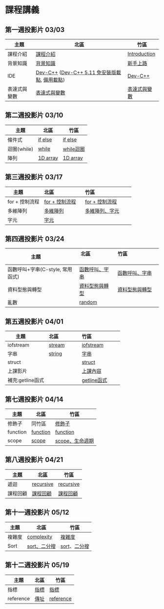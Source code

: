 # 課程講義

## 第一週投影片 03/03
| 主題         | 北區                      | 竹區                           |
| ------------ | ------------------------- | ------------------------------ |
| 課程介紹     | [課程介紹][taipei-intro]  | [Introduction][hsinchu-intro]
| 背景知識     | [背景知識][taipei-background] | [新手上路][hsinchu-background]
| IDE          | [Dev-C++][taipei-devcpp] ([Dev-C++ 5.11 免安裝版載點][devcpp-download], [備用載點][devcpp-download-backup]) | [Dev-C++][hsinchu-devcpp]
| 表達式與變數 | [表達式與變數][taipei-expr] | [表達式與變數][hsinchu-expr]

[taipei-intro]: https://goo.gl/E9mTqn
[taipei-devcpp]: https://goo.gl/omAHvN
[taipei-background]: https://goo.gl/Mn3mBY
[taipei-expr]: https://goo.gl/2bimxh

[hsinchu-intro]: https://drive.google.com/open?id=1tLjKO_b8DBOFqXqBx7D6jImIiRpxJ8To
[hsinchu-background]: https://hackmd.io/p/B1Bxjd8uM#/
[hsinchu-devcpp]: https://hackmd.io/p/SJc__yPuz#/
[hsinchu-expr]: https://drive.google.com/open?id=1Cda6mLHYyYU79MtkKsHZ4kSA_z-HyThC
[devcpp-download]: http://oasis1.csie.ntu.edu.tw:56789
[devcpp-download-backup]: https://www.csie.ntu.edu.tw/~b06902029/devc.7z


## 第二週投影片 03/10
| 主題         | 北區                      | 竹區                   |
| ------------ | ------------------------- | ---------------------- |
| 條件式       | [if else][taipei-if-else] | [if else][H-if-else]
| 迴圈(while)  | [while][taipei-while]     | [while迴圈][H-while]
| 陣列         | [1D array][taipei-array]  | [1D array][H-1D-array]

[taipei-if-else]: http://slides.com/wjpei/sprout2018_if_else/fullscreen
[taipei-while]: https://drive.google.com/open?id=1nDGWeDTmms3L55jBw2oJpJrAPzIUUsYB
[taipei-array]: https://drive.google.com/open?id=1KjkicKo-x87McBR7MJx-4aZFkOjLU2bc

[H-if-else]: https://drive.google.com/open?id=11QoV8rxyT8XTU2RW22xE4Iz0VCRBWV9s
[H-while]:https://drive.google.com/open?id=1U0d5AcLLLZCsfHU1k-kZHg6H98lfwKY7
[H-1D-array]:https://drive.google.com/open?id=1O_oOpFO0Qujb057ybiYY6e-HfP4djJxu

## 第三週投影片 03/17
| 主題           | 北區                                        | 竹區                                   |
| -------------- | ------------------------------------------- | -------------------------------------- |
| for + 控制流程 | [for + 控制流程][taipei-for-break-continue] | [for + 控制流程][H-for-break-continue]
| 多維陣列       | [多維陣列][taipei-multiarray]               | [多維陣列、字元][H-multiarray-char]
| 字元           | [字元][taipei-char] |

[taipei-for-break-continue]: http://slides.com/cathycinna/deck-1/fullscreen
[taipei-multiarray]: https://drive.google.com/open?id=1YoXS_wIYReHEtxR1LZamjnkckPspTF4y
[taipei-char]: https://drive.google.com/open?id=1XypAxiaIawwruXvnEhXPH5gSTX-z2wQ7
[H-for-break-continue]: https://drive.google.com/file/d/1m6zU9x4oA64IKOzCkb-lF64pZa8ab07X/view
[H-multiarray-char]: https://hackmd.io/p/SycCTxtFM#/

## 第四週投影片 03/24
| 主題           | 北區                      | 竹區                           |
| -------------- | ------------------------- | ------------------------------ |
| 函數呼叫+字串(C-style, 常用函式) |[函數呼叫、字串][Taipei-func]  | [函數呼叫、字串][H-function-string]
| 資料型態與轉型   | [資料型態與轉型][taipei-data-type] | [資料型態與轉型][H-data-type]
| 亂數   | [random][taipei-random] | 

[H-function-string]: https://drive.google.com/open?id=1QgwxazlXqL0l5wyjn5vJqY5BqTFjgiG5
[taipei-data-type]: https://drive.google.com/open?id=1Qla8qXMCP_eTI49oveqt1_tr9RfCDbN_
[taipei-random]: https://drive.google.com/open?id=1zeH6-1fbisLXX9kVYgnmbOPCVQ_PYkWU
[Taipei-func]: https://www.csie.ntu.edu.tw/~b04902031/sprout_0324.html#1
[H-data-type]: https://drive.google.com/open?id=1UbFTBMdOqyNbv1iysudZXuSftoEP9ZjX

## 第五週投影片 04/01
| 主題             | 北區               | 竹區                     |
| ---------------- | ------------------ | ------------------------ |
| iofstream        | [stream][T-stream] | [iofstream][H-iofstream]
| 字串             | [string][T-string] | [字串][H-string]
| struct           |                    | [struct][H-struct]
| 上課影片         |                    | [上課內容][H-video]
| 補充:getline函式 |                    | [getline函式][H-getline]


[H-iofstream]:https://drive.google.com/open?id=1L59-hjVgjeAiYiGagk5Jwn7xvLYhFZE9
[H-string]:https://drive.google.com/open?id=1Ui1UmpRTUeM6n06IHzJRooL-VG7Vi3mL
[H-struct]:https://drive.google.com/open?id=1PEn7SErV1FDoZpOebHYuGvJUQVSjkFNT
[T-stream]:https://drive.google.com/open?id=1f145W_ap5Be0sa5vxfrVLKH60xm8sM2u
[T-string]:https://drive.google.com/open?id=1ao1JClwrxZSy7TLsLkldBSSnO2pf0MGz
[H-video]:https://youtu.be/ACZ_ZYuyuRs
[H-getline]:https://youtu.be/EP8nAYdck8c

## 第七週投影片 04/14
| 主題     | 北區                    | 竹區                       |
| -------- | ----------------------- | -------------------------- |
| 修飾子   | 同竹區                  | [修飾子][T-qualifiers]
| function | [function][func-taipei] | [function][H-function]
| scope    | [scope][T-scope]        | [scope、生命週期][H-scope]

[T-qualifiers]: https://drive.google.com/open?id=0B153He1E1uxMX3o2Zk9IZnRJQUk
[T-scope]: https://drive.google.com/open?id=1lqulz-JLZXJWhjRQElJ29Fi9VEYECGli
[H-function]: https://hackmd.io/p/ByRRkX9sG#/
[H-scope]: https://drive.google.com/open?id=1PaSSHo7lP5bB1PWgQ52TjziE3uDj08M6
[func-taipei]: https://www.csie.ntu.edu.tw/~b04902031/sprout_0414.html

## 第八週投影片 04/21
| 主題     | 北區                     | 竹區                     |
| -------- | ------------------------ | ------------------------ |
| 遞迴     | [recursive][T-recursive] | [recursive][H-recursive]
| 課程回顧 | [課程回顧][T-review]     | [課程回顧][H-review1]

[T-recursive]: https://slides.com/austinlaurice/deck-7#/
[H-recursive]: https://drive.google.com/open?id=1rRXgTnFzhmZgP8Y1bcaWeVwv3z6VN_bz
[H-review1]: https://hackmd.io/p/S1aDttwhM#/
[T-review]: https://www.csie.ntu.edu.tw/~b04902031/sprout_0421.html#1

## 第十一週投影片 05/12

| 主題   | 北區                       | 竹區                                |
| ------ | -------------------------- | ----------------------------------- |
| 複雜度 | [complexity][T-complexity] | [複雜度][H-complexity]
| Sort   | [sort、二分搜][T-sort]     | [sort][H-sort]、[二分搜][H-bsearch]

[T-complexity]: https://drive.google.com/open?id=1VuRtXRbKCOrV0mk55UfR7auK6K_T5jnu
[T-sort]:https://www.csie.ntu.edu.tw/~b04902031/sprout_0512.html
[H-sort]:https://hackmd.io/p/ByxvL2gJCM#/
[H-complexity]:https://drive.google.com/open?id=19vRbbNt65MmtskKuSDv8EypQc1prq05u
[H-bsearch]:https://drive.google.com/open?id=16vpZRoBGPpDfwv8M1EegxldAUmeQnHvp

## 第十二週投影片 05/19
| 主題      | 北區                  | 竹區                     |
| --------- | --------------------- | ------------------------ |
| 指標      | [指標][T-pointer]     | [指標][H-pointer]
| reference | [傳址][T-reference]   | [reference][H-ref]


[T-pointer]:http://slides.com/wjpei/pointer/fullscreen#/
[T-reference]:https://drive.google.com/open?id=1cEkdxj5EMbp0R0W3FUpu8eN6GCvOkqH5
[H-pointer]:https://drive.google.com/open?id=1U-SyerK7TnWmkGknZIH-Vy76vFEgXaN-
[H-ref]: https://drive.google.com/file/d/0B0rNGJXk3ETcUHNtaVFvTEJwanc/view
